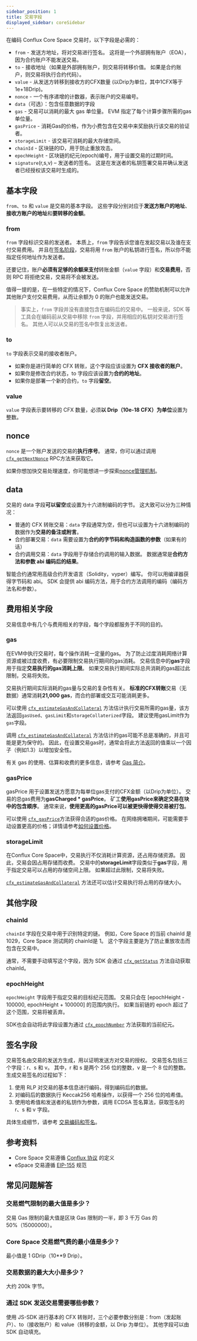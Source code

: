 ```yaml
---
sidebar_position: 1
title: 交易字段
displayed_sidebar: coreSidebar
---
```


在编码 Conflux Core Space 交易时，以下字段是必需的：

- `from` - 发送方地址，将对交易进行签名。 这将是一个外部拥有账户（EOA），因为合约账户不能发送交易。
- `to` - 接收地址（如果是外部拥有账户，则交易将转移价值。 如果是合约账户，则交易将执行合约代码）。
- `value` - 从发送方转移到接收方的CFX数量 (以Drip为单位，其中1CFX等于1e+18Drip)。
- `nonce` - 一个有序递增的计数器，表示账户的交易编号。
- `data`（可选）：包含任意数据的字段
- `gas` - 交易可以消耗的最大 gas 单位量。 EVM 指定了每个计算步骤所需的gas单位量。
- `gasPrice` - 消耗Gas的价格，作为小费包含在交易中来奖励执行该交易的验证者。
- `storageLimit` - 该交易可消耗的最大存储空间。
- `chainId` - 区块链的ID，用于防止重放攻击。
- `epochHeight` - 区块链的纪元(epoch)编号，用于设置交易的过期时间。
- `signature`(r,s,v) – 发送者的签名。 这是在发送者的私钥签署交易并确认发送者已经授权该交易时生成的。

## 基本字段

`from`、`to` 和 `value` 是交易的基本字段。 这些字段分别对应于**发送方账户的地址**、**接收方账户的地址**和**要转移的金额**。

### from

`from` 字段标识交易的发送者。 本质上，`from` 字段告诉您谁在发起交易以及谁在支付交易费用。 并且在[签名阶段](./encoding-signning.md)，交易将用 `from` 账户的私钥进行签名，所以你不能指定任何地址作为发送者。

还要记住，账户**必须有足够的余额来支付**转账金额（`value` 字段）和**交易费用**，否则 RPC 将拒绝交易，交易将不会被发送。

值得一提的是，在一些特定的情况下，Conflux Core Space 的赞助机制可以允许其他账户支付交易费用，从而让余额为 0 的账户也能发送交易。

> 事实上，`from` 字段并没有直接包含在编码后的交易中。 一般来说，SDK 等工具会在编码前从交易中移除 `from` 字段，并用相应的私钥对交易进行签名。 其他人可以从交易的签名中恢复出发送者。

### to

`to` 字段表示交易的接收者账户。

- 如果你是进行简单的 CFX 转账，这个字段应该设置为 **CFX 接收者的账户**。
- 如果你是修改合约状态，to 字段应该设置为**合约的地址**。
- 如果你是部署一个新的合约，`to` 字段**留空**。

### value

`value` 字段表示要转移的 CFX 数量，必须**以 Drip（10e-18 CFX）为单位**设置为整数。

## nonce

`nonce` 是一个账户发送的交易的**执行序号**。 通常，你可以通过调用[`cfx_getNextNonce`](/docs/core/build/json-rpc/cfx-namespace/#cfx_getnextnonce) RPC方法来获取它。

如果你想加快交易处理速度，你可能想进一步探索[nonce管理机制](./nonce.md)。

## data

交易的 data 字段**可以留空**或设置为十六进制编码的字节。 这大致可以分为三种情况：

- 普通的 CFX 转账交易：`data` 字段通常为空，但也可以设置为十六进制编码的数据作为**交易的备注或附言**。
- 合约部署交易：`data` 需要设置为**合约的字节码和构造函数的参数**（如果有的话）
- 合约调用交易：`data` 字段用于存储合约调用的输入数据。 数据通常是**合约方法和参数 abi 编码后的结果**。

智能合约通常用高级合约开发语言（Solidity，vyper）编写。 你可以用编译器获得字节码和 abi。 SDK 会提供 abi 编码方法，用于合约方法调用的编码（编码方法名和参数）。

## 费用相关字段

交易信息中有几个与费用相关的字段，每个字段都服务于不同的目的。

### gas

在EVM中执行交易时，每个操作消耗一定量的gas。 为了防止过度消耗网络计算资源或被过度收费，有必要限制交易执行期间的gas消耗。 交易信息中的**gas**字段用于指定**交易执行的gas消耗上限**。 如果交易执行期间实际总共消耗的gas超过此限制，交易将失败。

交易执行期间实际消耗的gas量与交易的复杂性有关。 **标准的CFX转账**交易（无数据）通常消耗**21,000 gas**，而合约部署或交互可能消耗更多。

可以使用 [`cfx_estimateGasAndCollateral`](/docs/core/build/json-rpc/cfx-namespace/#cfx_estimategasandcollateral) 方法估计执行交易所需的gas量，该方法返回`gasUsed`、`gasLimit`和`storageCollaterized`字段。 建议使用gasLimit作为`gas`字段。

调用 [`cfx_estimateGasAndCollateral`](/docs/core/build/json-rpc/cfx-namespace/#cfx_estimategasandcollateral) 方法估计的gas可能不总是准确的，并且可能是更为保守的。 因此，在设置交易gas时，通常会将此方法返回的值乘以一个因子（例如1.3）以增加安全性。

有关 gas 的使用、估算和收费的更多信息，请参考 [Gas 简介](/docs/general/conflux-basics/gas.md)。

### gasPrice

gasPrice 用于设置发送方愿意为每单位gas支付的CFX金额（以Drip为单位）。 交易的总gas费用为**gasCharged \* gasPrice**。 矿工**使用gasPrice来确定交易在块中的包含顺序**。 通常来说，**使用更高的gasPrice可以被更快得使得交易被打包**。

可以使用 [`cfx_gasPrice`](/docs/core/build/json-rpc/cfx-namespace#cfx_gasprice)方法获得合适的gas价格。 在网络拥堵期间，可能需要手动设置更高的价格；详情请参考[如何设置价格](./transaction-fee.md)。

### storageLimit

在Conflux Core Space中，交易执行不仅消耗计算资源，还占用存储资源。 因此，交易会因占用存储而收费。 交易中的**storageLimit**字段类似于**gas**字段，用于指定交易可以占用的存储空间上限。 如果超过此限制，交易将失败。

[`cfx_estimateGasAndCollateral`](/docs/core/build/json-rpc/cfx-namespace/#cfx_estimategasandcollateral) 方法还可以估计交易执行将占用的存储大小。

## 其他字段

### chainId

`chainId` 字段在交易中用于识别特定的链。 例如，Core Space 的当前 chainId 是 1029，Core Space 测试网的 chainId是 1。 这个字段主要是为了防止重放攻击而包含在交易中。

通常，不需要手动填写这个字段，因为 SDK 会通过 [`cfx_getStatus`](/docs/core/build/json-rpc/cfx-namespace/#cfx_getstatus) 方法自动获取 chainId。

### epochHeight

`epochHeight` 字段用于指定交易的目标纪元范围。 交易只会在 [epochHeight - 100000, epochHeight + 100000] 的范围内执行。 如果当前链的 epoch 超过了这个范围，交易将被丢弃。

SDK也会自动将此字段设置为通过 [`cfx_epochNumber`](/docs/core/build/json-rpc/cfx-namespace/#cfx_epochnumber) 方法获取的当前纪元。

## 签名字段

交易签名由交易的发送方生成，用以证明发送方对交易的授权。 交易签名包括三个字段：r、s 和 v。 其中，r 和 s 是两个 256 位的整数，v 是一个 8 位的整数。 生成交易签名的过程如下：

1. 使用 RLP 对交易的基本信息进行编码，得到编码后的数据。
2. 对编码后的数据执行 Keccak256 哈希操作，以获得一个 256 位的哈希值。
3. 使用哈希值和发送者的私钥作为参数，调用 ECDSA 签名算法，获取签名的r、s 和 v 字段。

具体生成细节，请参考 [交易编码和签名](./encoding-signning.md)。

## 参考资料

- Core Space 交易遵循 [ Conflux 协议](https://www.confluxnetwork.org/files/Conflux_Protocol_Specification.pdf) 的定义
- eSpace 交易遵循 [EIP-155](https://eips.ethereum.org/EIPS/eip-155) 规范

## 常见问题解答

### 交易燃气限制的最大值是多少？

交易 Gas 限制的最大值是区块 Gas 限制的一半，即 3 千万 Gas 的50%（15000000）。

### Core Space 交易燃气费的最小值是多少？

最小值是 1 GDrip（10\*\*9 Drip）。

### 交易数据的最大大小是多少？

大约 200k 字节。

### 通过 SDK 发送交易需要哪些参数？

使用 JS-SDK 进行基本的 CFX 转账时，三个必要参数分别是：from（发起账户）、to（接收账户）和 value（转移的金额，以 Drip 为单位）。 其他字段可以由 SDK 自动填充。
